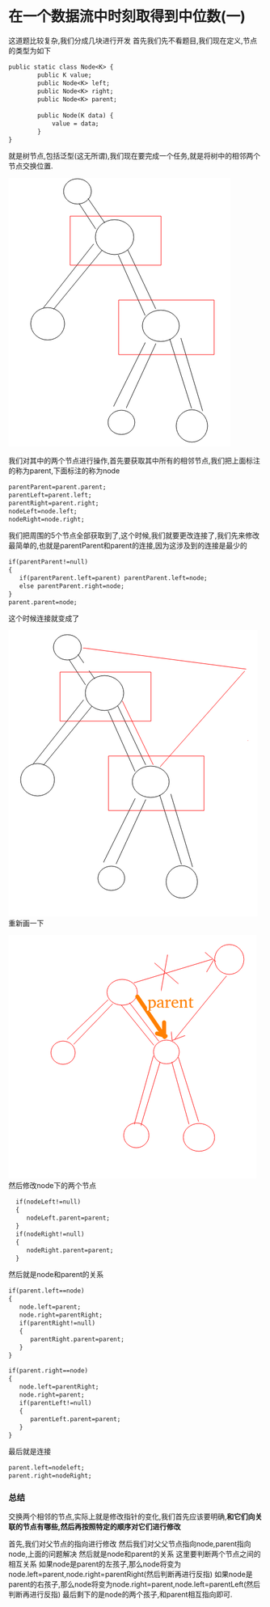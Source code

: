 # 在一个数据流中时刻取得到中位数(一)
这道题比较复杂,我们分成几块进行开发
首先我们先不看题目,我们现在定义,节点的类型为如下
```
public static class Node<K> {
        public K value;
        public Node<K> left;
        public Node<K> right;
        public Node<K> parent;

        public Node(K data) {
            value = data;
        }
}
```
就是树节点,包括泛型(这无所谓),我们现在要完成一个任务,就是将树中的相邻两个节点交换位置.

![](_v_images/20190424034104916_1042359362.png)

我们对其中的两个节点进行操作,首先要获取其中所有的相邻节点,我们把上面标注的称为parent,下面标注的称为node
```
parentParent=parent.parent;
parentLeft=parent.left;
parentRight=parent.right;
nodeLeft=node.left;
nodeRight=node.right;
```
我们把周围的5个节点全部获取到了,这个时候,我们就要更改连接了,我们先来修改最简单的,也就是parentParent和parent的连接,因为这涉及到的连接是最少的
```
if(parentParent!=null)
{
   if(parentParent.left=parent) parentParent.left=node;
   else parentParent.right=node;
}
parent.parent=node;
```
这个时候连接就变成了

![](_v_images/20190424034945502_1960480464.png) 
重新画一下

![](_v_images/20190424035234474_599660600.png)
然后修改node下的两个节点
```
  if(nodeLeft!=null)
  {
     nodeLeft.parent=parent;  
  }
  if(nodeRight!=null)
  {
     nodeRight.parent=parent;
  }
```
然后就是node和parent的关系
```
if(parent.left==node)
{
   node.left=parent;
   node.right=parentRight;
   if(parentRight!=null)
   {
      parentRight.parent=parent;
   }
}
```
```
if(parent.right==node)
{
   node.left=parentRight;
   node.right=parent;
   if(parentLeft!=null)
   {
      parentLeft.parent=parent;
   }
}
```
最后就是连接
```
parent.left=nodeleft;
parent.right=nodeRight;
```
### 总结
交换两个相邻的节点,实际上就是修改指针的变化,我们首先应该要明确,**和它们向关联的节点有哪些,然后再按照特定的顺序对它们进行修改**

首先,我们对父节点的指向进行修改
然后我们对父父节点指向node,parent指向node,上面的问题解决
然后就是node和parent的关系
这里要判断两个节点之间的相互关系
如果node是parent的左孩子,那么node将变为node.left=parent,node.right=parentRight(然后判断再进行反指)
如果node是parent的右孩子,那么node将变为node.right=parent,node.left=parentLeft(然后判断再进行反指)
最后剩下的是node的两个孩子,和parent相互指向即可.